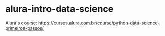 # alura-intro-data-science #

Alura's course: https://cursos.alura.com.br/course/python-data-science-primeiros-passos/

